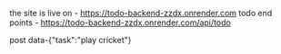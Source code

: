 the site is live on - https://todo-backend-zzdx.onrender.com
todo end points - https://todo-backend-zzdx.onrender.com/api/todo

post data-{"task":"play cricket"}
